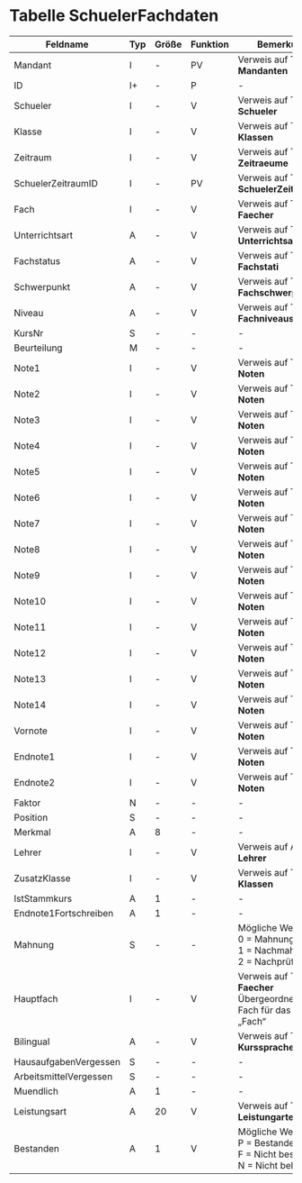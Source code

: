# Tabelle SchuelerFachdaten

| Feldname               | Typ | Größe | Funktion | Bemerkung                                |
|------------------------|-----|-------|----------|------------------------------------------|
| Mandant                | I   | -     | PV       | Verweis auf Tabelle **Mandanten**        |
| ID                     | I+  | -     | P        | -                                        |
| Schueler               | I   | -     | V        | Verweis auf Tabelle **Schueler**         |
| Klasse                 | I   | -     | V        | Verweis auf Tabelle **Klassen**          |
| Zeitraum               | I   | -     | V        | Verweis auf Tabelle **Zeitraeume**       |
| SchuelerZeitraumID     | I   | -     | PV       | Verweis auf Tabelle **SchuelerZeitraeume** |
| Fach                   | I   | -     | V        | Verweis auf Tabelle **Faecher**          |
| Unterrichtsart         | A   | -     | V        | Verweis auf Tabelle **Unterrichtsarten** |
| Fachstatus             | A   | -     | V        | Verweis auf Tabelle **Fachstati**        |
| Schwerpunkt            | A   | -     | V        | Verweis auf Tabelle **Fachschwerpunkte** |
| Niveau                 | A   | -     | V        | Verweis auf Tabelle **Fachniveaus**      |
| KursNr                 | S   | -     | -        | -                                        |
| Beurteilung            | M   | -     | -        | -                                        |
| Note1                  | I   | -     | V        | Verweis auf Tabelle **Noten**            |
| Note2                  | I   | -     | V        | Verweis auf Tabelle **Noten**            |
| Note3                  | I   | -     | V        | Verweis auf Tabelle **Noten**            |
| Note4                  | I   | -     | V        | Verweis auf Tabelle **Noten**            |
| Note5                  | I   | -     | V        | Verweis auf Tabelle **Noten**            |
| Note6                  | I   | -     | V        | Verweis auf Tabelle **Noten**            |
| Note7                  | I   | -     | V        | Verweis auf Tabelle **Noten**            |
| Note8                  | I   | -     | V        | Verweis auf Tabelle **Noten**            |
| Note9                  | I   | -     | V        | Verweis auf Tabelle **Noten**            |
| Note10                 | I   | -     | V        | Verweis auf Tabelle **Noten**            |
| Note11                 | I   | -     | V        | Verweis auf Tabelle **Noten**            |
| Note12                 | I   | -     | V        | Verweis auf Tabelle **Noten**            |
| Note13                 | I   | -     | V        | Verweis auf Tabelle **Noten**            |
| Note14                 | I   | -     | V        | Verweis auf Tabelle **Noten**            |
| Vornote                | I   | -     | V        | Verweis auf Tabelle **Noten**            |
| Endnote1               | I   | -     | V        | Verweis auf Tabelle **Noten**            |
| Endnote2               | I   | -     | V        | Verweis auf Tabelle **Noten**            |
| Faktor                 | N   | -     | -        | -                                        |
| Position               | S   | -     | -        | -                                        |
| Merkmal                | A   | 8     | -        | -                                        |
| Lehrer                 | I   | -     | V        | Verweis auf Ansicht **Lehrer**           |
| ZusatzKlasse           | I   | -     | V        | Verweis auf Tabelle **Klassen**          |
| IstStammkurs           | A   | 1     | -        | -                                        |
| Endnote1Fortschreiben  | A   | 1     | -        | -                                        |
| Mahnung                | S   | -     | -        | Mögliche Werte:<br/>0 = Mahnung<br/>1 = Nachmahnung<br/>2 = Nachprüfung |
| Hauptfach              | I   | -     | V        | Verweis auf Tabelle **Faecher**<br/>Übergeordnetes Fach für das Feld „Fach“ |
| Bilingual              | A   | -     | V        | Verweis auf Tabelle **Kurssprachen**     |
| HausaufgabenVergessen  | S   | -     | -        | -                                        |
| ArbeitsmittelVergessen | S   | -     | -        | -                                        |
| Muendlich              | A   | 1     | -        | -                                        |
| Leistungsart           | A   | 20    | V        | Verweis auf Tabelle **Leistungarten**    |
| Bestanden              | A   | 1     | V        | Mögliche Werte:<br/>P = Bestanden<br/>F = Nicht bestanden<br/>N = Nicht belegt |
